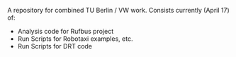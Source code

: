 A repository for combined TU Berlin / VW work.
Consists currently (April 17) of:
- Analysis code for Rufbus project
- Run Scripts for Robotaxi examples, etc.
- Run Scripts for DRT code